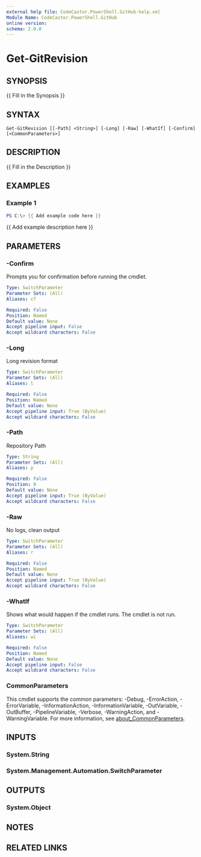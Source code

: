 ```yaml
---
external help file: CodeCastor.PowerShell.GitHub-help.xml
Module Name: CodeCastor.PowerShell.GitHub
online version:
schema: 2.0.0
---
```


# Get-GitRevision

## SYNOPSIS
{{ Fill in the Synopsis }}

## SYNTAX

```
Get-GitRevision [[-Path] <String>] [-Long] [-Raw] [-WhatIf] [-Confirm] [<CommonParameters>]
```

## DESCRIPTION
{{ Fill in the Description }}

## EXAMPLES

### Example 1
```powershell
PS C:\> {{ Add example code here }}
```

{{ Add example description here }}

## PARAMETERS

### -Confirm
Prompts you for confirmation before running the cmdlet.

```yaml
Type: SwitchParameter
Parameter Sets: (All)
Aliases: cf

Required: False
Position: Named
Default value: None
Accept pipeline input: False
Accept wildcard characters: False
```

### -Long
Long revision format

```yaml
Type: SwitchParameter
Parameter Sets: (All)
Aliases: l

Required: False
Position: Named
Default value: None
Accept pipeline input: True (ByValue)
Accept wildcard characters: False
```

### -Path
Repository Path

```yaml
Type: String
Parameter Sets: (All)
Aliases: p

Required: False
Position: 0
Default value: None
Accept pipeline input: True (ByValue)
Accept wildcard characters: False
```

### -Raw
No logs, clean output

```yaml
Type: SwitchParameter
Parameter Sets: (All)
Aliases: r

Required: False
Position: Named
Default value: None
Accept pipeline input: True (ByValue)
Accept wildcard characters: False
```

### -WhatIf
Shows what would happen if the cmdlet runs.
The cmdlet is not run.

```yaml
Type: SwitchParameter
Parameter Sets: (All)
Aliases: wi

Required: False
Position: Named
Default value: None
Accept pipeline input: False
Accept wildcard characters: False
```

### CommonParameters
This cmdlet supports the common parameters: -Debug, -ErrorAction, -ErrorVariable, -InformationAction, -InformationVariable, -OutVariable, -OutBuffer, -PipelineVariable, -Verbose, -WarningAction, and -WarningVariable. For more information, see [about_CommonParameters](http://go.microsoft.com/fwlink/?LinkID=113216).

## INPUTS

### System.String

### System.Management.Automation.SwitchParameter

## OUTPUTS

### System.Object
## NOTES

## RELATED LINKS
